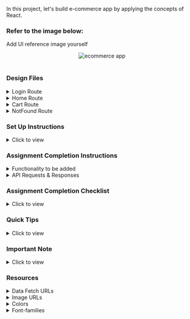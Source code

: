 In this project, let's build e-commerce app by applying the concepts of React.

### Refer to the image below:

Add UI reference image yourself

<div style="text-align: center;">
     <!-- <img src="remove this text and add the image URL" alt="ui"> -->
     <img src="https://res.cloudinary.com/dmlk7cxkm/image/upload/v1752825966/Screenshot_2025-07-18_133441_wol7rx.png" alt="ecommerce app" />
</div>
<br/>

### Design Files

<details>
<summary>Login Route</summary>

- <a href="https://res.cloudinary.com/dmlk7cxkm/image/upload/v1752828212/Screenshot_2025-07-18_141257_xuna1d.png" style="width: 80%;">Extra Small (Size < 576px), Small (Size <= 768px) - Login and Failure</a>
 
- <a href="https://res.cloudinary.com/dmlk7cxkm/image/upload/v1752828223/Screenshot_2025-07-18_141242_dn4bh1.png" style="width: 80%;">Medium (Size >= 768px), Large (Size >= 992px) and Extra Large (Size >= 1200px) - Login and Failure</a>
  
</details>

<details>
<summary>Home Route</summary>

- <a href="https://res.cloudinary.com/dmlk7cxkm/image/upload/v1752828877/Screenshot_2025-07-18_142405_atdgj8.png" style="width: 80%;">Extra Small (Size < 576px), Small (Size <= 768px) - Home</a>

- <a href="https://res.cloudinary.com/dmlk7cxkm/image/upload/v1752825966/Screenshot_2025-07-18_133441_wol7rx.png" style="width: 80%;">Medium (Size >= 768px), Large (Size >= 992px) and Extra Large (Size >= 1200px) - Home</a>
 
</details>

<details>
<summary>Cart Route</summary>

- <a href="https://res.cloudinary.com/dmlk7cxkm/image/upload/v1752829292/Screenshot_2025-07-18_142802_qlylim.png" style="width: 80%;">Extra Small (Size < 576px), Small (Size <= 768px), Medium (Size >= 768px), Large (Size >= 992px) and Extra Large (Size >= 1200px) - Cart</a>
  
</details>

<details>
<summary>NotFound Route</summary>

- <a href="https://res.cloudinary.com/dmlk7cxkm/image/upload/v1752830175/Screenshot_2025-07-18_143419_hat3fm.png" style="width: 80%;">Extra Small (Size < 576px), Small (Size <= 768px), Medium (Size >= 768px), Large (Size >= 992px) and Extra Large (Size >= 1200px) - NotFound</a>
  
</details>

### Set Up Instructions

<details>
<summary>Click to view</summary>

- Download dependencies by running `npm install`
- Start up the app using `npm start`

</details>

### Assignment Completion Instructions

<details>
<summary>Functionality to be added</summary>
<br/>

The app must have the following functionalities:

- Login Route
  - When invalid credentials are provided and the Login button is clicked, then the error message received from the response should be displayed
  - When valid credentials are provided and the Login button is clicked, then the page should be navigated to the Home route
  - When an unauthenticated user tries to access the Home route, ProductItemDetails route or Cart route then the page should be navigated to Login Route
  - When an authenticated user, tries to access the Home route, ProductItemDetails route or Cart route then the page should be navigated to the respective route
  - When an authenticated user tries to access the LoginRoute, then the page should be navigated to the Home route
- Home Route
  - When an authenticated user opens the Home Route,
    - An HTTP GET request should be made to homeProductsApiUrl
      - Loader should be displayed while the HTTP request is fetching the data
      - After the data is fetched successfully, display the list of videos received in the response
      - If the HTTP GET request made is unsuccessful, then the Failure view should be displayed
        - When the Retry button is clicked, an HTTP GET request should be made to homeProductsApiUrl
    - When a non-empty value is provided in the Search Input. Accordingly,
      - Products should be displayed based on the provided search input 
      - When the filter function made to Products list returns an empty list for videos then No Products View should be displayed
  - When the website logo is clicked, the page should be navigated to the Home route
  - When a Product is clicked, the page should be navigated to the Product Item Details route
  - Clicks on the Cart Icon link in the Header is clicked, then the page should be navigated to the Cart route
  - When clicked on the website logo page should be moved to the Home route
- Product Item Details Route
  - When an authenticated user opens the Product Item Details route
    - An HTTP GET request should be made to ProductItemDetailsApiUrl with id as path parameter
      - loader should be displayed while the HTTP request is fetching the data
      - After the HTTP request is successful, the response received should be displayed
      - If the HTTP GET request made is unsuccessful, then the Failure view should be displayed
        - When the Retry button is clicked, an HTTP GET request should be made to ProductItemDetailsApiUrl
  - Corresponding Product should be displayed
  - Initially, item count should be 1
    - When the Increment(+) button is clicked,
      - On each click, Item count should be incremented by 1 lasts at items count of 10
      - When item count reached to 10, a message should be displayed as like at every time can select only 10 products
    - When the Decrement(-) button is clicked,
      - On each click, Item count should be decremented by 1
      - When item count reached to 1, then count should not be decrease
  - When the user clicks on the Add Cart button, respective Product should be added to the Cart list with selected item quantity
- Cart Route
  - When an authenticated user opens the Cart Route,
    - If the list of added products list is empty, then the Empty Cart View should be displayed
    - The Products in the list of products cart should be displayed as a list of products 
      - Each Product should be able to increment, decrement functions on item count
      - Displayed along with quantity, price according to number of items and also able to remove button from the cart list
    
    - Remove all button should be able to remove all products from the cart list
    - Total amount should be displayed with respect to product price and quantity to all products in the cart list
    - clicks on Place Order button with non empty cart list, Order Placed view should be displayed 
- Not Found Route
  - When a random path is provided in the URL then the page should navigate to the Not Found route
- When the theme button in the header is clicked, then the theme should be changed accordingly
- When the Logout button in the header is clicked, then the page should be navigated to the Login route
</details>

<details>
<summary>API Requests & Responses</summary>
</br>

**Login API**

#### URL: `https://apis.ccbp.in/login`

#### Method: `GET`

- On valid credentials moves to Home route

**homeProductsApiUrl**

#### URL: `https://fakestoreapi.com/products`

#### Method: `GET`

#### Description:

- Returns a response containing the list of all Products

### Response

```json
[
  {
    "id": 1,
    "title": "Fjallraven - Foldsack No. 1 Backpack, Fits 15 Laptops",
    "price": 109.95,
    "description": "Your perfect pack for everyday use and walks in the forest. Stash your laptop (up to 15 inches) in the padded sleeve, your everyday",
    "category": "men's clothing",
    "image": "https://fakestoreapi.com/img/81fPKd-2AYL._AC_SL1500_.jpg",
    "rating": {
      "rate": 3.9,
      "count": 120
    }
  },
  ...
]
```

**productItemDetailsApiUrl**

#### URL: `https://fakestoreapi.com/products/:id`

#### Example: `https://fakestoreapi.com/products/1`

#### Method: `GET`

#### Description:

- Returns a response containing the details of a Product

### Response

```json
{
  "id": 1,
  "title": "Fjallraven - Foldsack No. 1 Backpack, Fits 15 Laptops",
  "price": 109.95,
  "description": "Your perfect pack for everyday use and walks in the forest. Stash your laptop (up to 15 inches) in the padded sleeve, your everyday",
  "category": "men's clothing",
  "image": "https://fakestoreapi.com/img/81fPKd-2AYL._AC_SL1500_.jpg",
  "rating": {
    "rate": 3.9,
    "count": 120
  }
}
```

</details>

### Assignment Completion Checklist

<details>
<summary>Click to view</summary>

- **Along with the below points, add your checklist specific to the assignment**

- Read the instructions given in the assignment carefully and list down the **Assignment Completion Checklist** for the assignment and start working on it
- The completion Checklist includes the below-mentioned points
  - I have completed all the functionalities asked in the assignment
  - I have used only the resources (Frameworks, Design files, APIs, third-party packages) mentioned in the assignment
  - I have modified the README.md file based on my assignment instructions
  - I have completed the assignment **ON TIME**
- **Note:**
  - Ensure that you have marked all the checklist points in your completion checklist before submitting the assignment
  </details>

### Quick Tips

<details>
<summary>Click to view</summary>
<br>

- To build this project Using third-party package as
  - react, react-router-dom, reactjs-popup, js-cookie, react-icons, react-loader-spinner
</details>

### Important Note

<details>
<summary>Click to view</summary>
<br/>

**The following instructions are required for the tests to pass**

- Render Home Route component when the path in URL matches /
- Render Login Route component when the path in URL matches /login
- Render cart Products Route component when the path in URL matches /productscart
- Render Product Item Details Route component when the path in URL matches /products/:id
- Render Not Found Route component when the path in URL matches /not-found
- No need to use the BrowserRouter in App.js as we have already included in index.js
- User credentials
  - username : Should be non-empty value
  - password : With minimum length of 6 charaters 
- Styled Components should be used for styling purposes
- The Product images in the Routes should have the alt as product title
- The HTML container element of home should have the background color,
  - If the Light theme is applied, then the #ffffff color should be applied as a background color
  - If the Dark theme is applied, then the #3c3d40 color should be applied as a background color
- The HTML container element of cart should have the background color,
  - If the Light theme is applied, then the #ffffff color should be applied as a background color
  - If the Dark theme is applied, then the #3c3d40 color should be applied as a background color
- The HTML container element of product item details should have the background color,
  - If the Light theme is applied, then the #ffffff color should be applied as a background color
  - If the Dark theme is applied, then the #3c3d40 color should be applied as a background color

</details>

### Resources

<details>
<summary>Data Fetch URLs</summary>
<br/>

- `https://fakestoreapi.com/products` used to retrive list of products
- `https://fakestoreapi.com/products/:id` used to retrive details of a product

</details>

<details>
<summary>Image URLs</summary>
<br/>

- https://res.cloudinary.com/dmlk7cxkm/image/upload/Screenshot_2025-07-12_144456_dqemuw.png alt should be **login**
- https://res.cloudinary.com/dmlk7cxkm/image/upload/Screenshot_2025-07-18_080049_umfakm.png alt should be **order placed**
- https://res.cloudinary.com/dmlk7cxkm/image/upload/Screenshot_2025-07-13_200343_xnhdcg.png alt should be **failure view**
- https://res.cloudinary.com/dmlk7cxkm/image/upload/Screenshot_2025-07-13_200451_akfe4m.png alt should be **no Products** 

</details>

<details>
<summary>Colors</summary>
<br/>

- <div style="background-color: #ffffff; width: 150px; padding: 10px; color: black">Hex: #ffffff</div>
- <div style="background-color: #3c3d40; width: 150px; padding: 10px; color: white">Hex: #3c3d40</div>
- <div style="background-color: #000000; width: 150px; padding: 10px; color: white">Hex: #000000</div>
- <div style="background-color: #fae7cd; width: 150px; padding: 10px; color: black">Hex: #fae7cd</div>
- <div style="background-color: teal; width: 150px; padding: 10px; color: white">Hex: teal</div>
- <div style="background-color: grey; width: 150px; padding: 10px; color: white">Hex: grey</div>
- <div style="background-color: #202020; width: 150px; padding: 10px; color: white">Hex: #202020</div>
- <div style="background-color: dodgerblue; width: 150px; padding: 10px; color: white">Hex: dodgerblue</div>
- <div style="background-color: #911616; width: 150px; padding: 10px; color: white">Hex: #911616</div>
- <div style="background-color: #0595fc; width: 150px; padding: 10px; color: white">Hex: #0595fc</div>
- <div style="background-color: #f7faf8; width: 150px; padding: 10px; color: black">Hex: #f7faf8</div>
- <div style="background-color: #7b7a77; width: 150px; padding: 10px; color: white">Hex: #7b7a77</div>
- <div style="background-color: #0712ad; width: 150px; padding: 10px; color: white">Hex: #0712ad</div>
- <div style="background-color: goldenrod; width: 150px; padding: 10px; color: white">Hex: goldenrod</div>
- <div style="background-color: #0564fc; width: 150px; padding: 10px; color: white">Hex: #0564fc</div>
- <div style="background-color: gray; width: 150px; padding: 10px; color: white">Hex: gray</div>
- <div style="background-color: rgba(0, 0, 0, 0.5); width: 150px; padding: 10px; color: white">Hex: rgba(0, 0, 0, 0.5)</div>
- <div style="background-color: rgb(200, 199, 199); width: 150px; padding: 10px; color: black">Hex: rgb(200, 199, 199)</div>

</details>

<details>
<summary>Font-families</summary>

- Monoton
- Roboto
- Bree Serif

</details>
